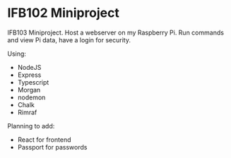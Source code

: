 # IFB102 Miniproject

IFB103 Miniproject. Host a webserver on my Raspberry Pi. Run commands and view Pi data, have a login for security.

Using:
- NodeJS
- Express
- Typescript
- Morgan
- nodemon
- Chalk
- Rimraf

Planning to add:
- React for frontend
- Passport for passwords
